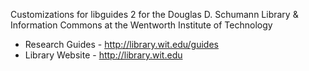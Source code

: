 Customizations for libguides 2 for the Douglas D. Schumann Library 
& Information Commons at the Wentworth Institute of Technology

- Research Guides - http://library.wit.edu/guides
- Library Website - http://library.wit.edu
